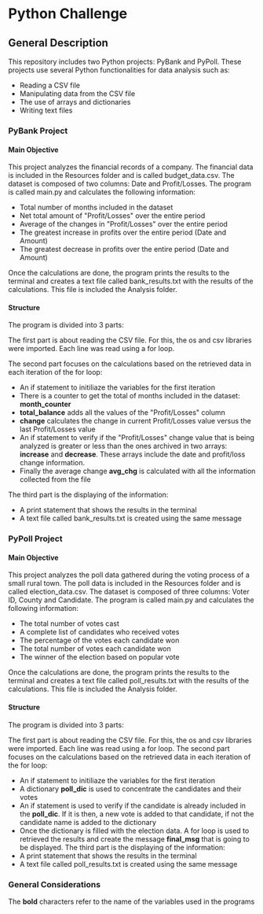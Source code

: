 # Python Challenge
## General Description
This repository includes two Python projects: PyBank and PyPoll. These projects use several Python functionalities for data analysis such as:
- Reading a CSV file
- Manipulating data from the CSV file
- The use of arrays and dictionaries
- Writing text files
### PyBank Project
#### Main Objective
This project analyzes the financial records of a company. The financial data is included in the Resources folder and is called budget_data.csv. The dataset is composed of two columns: Date and Profit/Losses. The program is called main.py and calculates the following information:
- Total number of months included in the dataset
- Net total amount of "Profit/Losses" over the entire period
- Average of the changes in "Profit/Losses" over the entire period
- The greatest increase in profits over the entire period (Date and Amount)
- The greatest decrease in profits over the entire period (Date and Amount)

Once the calculations are done, the program prints the results to the terminal and creates a text file called bank_results.txt with the results of the calculations. This file is included the Analysis folder. 
#### Structure
The program is divided into 3 parts:

The first part is about reading the CSV file. For this, the os and csv libraries were imported. Each line was read using a for loop.

The second part focuses on the calculations based on the retrieved data in each iteration of the for loop:
- An if statement to initiliaze the variables for the first iteration
- There is a counter to get the total of months included in the dataset: **month_counter**
- **total_balance** adds all the values of the "Profit/Losses" column 
- **change** calculates the change in current Profit/Losses value versus the last Profit/Losses value
- An if statement to verify if the "Profit/Losses" change value that is being analyzed is greater or less than the ones archived in two arrays: **increase** and **decrease**. These arrays include the date and profit/loss change information.
- Finally the average change **avg_chg** is calculated with all the information collected from the file

The third part is the displaying of the information:
- A print statement that shows the results in the terminal
- A text file called bank_results.txt is created using the same message

### PyPoll Project
#### Main Objective
This project analyzes the poll data gathered during the voting process of a small rural town. The poll data is included in the Resources folder and is called election_data.csv. The dataset is composed of three columns: Voter ID, County and Candidate. The program is called main.py and calculates the following information:
- The total number of votes cast
- A complete list of candidates who received votes
- The percentage of the votes each candidate won
- The total number of votes each candidate won
- The winner of the election based on popular vote

Once the calculations are done, the program prints the results to the terminal and creates a text file called poll_results.txt with the results of the calculations. This file is included the Analysis folder. 
#### Structure
The program is divided into 3 parts:

The first part is about reading the CSV file. For this, the os and csv libraries were imported. Each line was read using a for loop.
The second part focuses on the calculations based on the retrieved data in each iteration of the for loop:
- An if statement to initiliaze the variables for the first iteration
- A dictionary **poll_dic** is used to concentrate the candidates and their votes
- An if statement is used to verify if the candidate is already included in the **poll_dic**. If it is then, a new vote is added to that candidate, if not the candidate name is added to the dictionary
- Once the dictionary is filled with the election data. A for loop is used to retrieved the results and create the message **final_msg** that is going to be displayed.
The third part is the displaying of the information:
- A print statement that shows the results in the terminal
- A text file called poll_results.txt is created using the same message

### General Considerations
The **bold** characters refer to the name of the variables used in the programs
